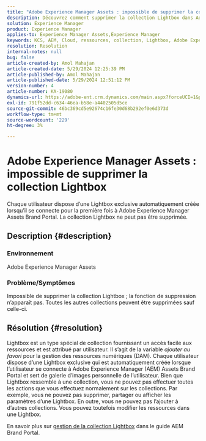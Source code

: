 ```yaml
---
title: "Adobe Experience Manager Assets : impossible de supprimer la collection Lightbox"
description: Découvrez comment supprimer la collection Lightbox dans Adobe Experience Manager Assets. La collection Lightbox ne peut pas être supprimée.
solution: Experience Manager
product: Experience Manager
applies-to: Experience Manager Assets,Experience Manager
keywords: KCS, AEM, Cloud, ressources, collection, Lightbox, Adobe Experience Manager Assets, Brand Portal
resolution: Resolution
internal-notes: null
bug: false
article-created-by: Amol Mahajan
article-created-date: 5/29/2024 12:25:39 PM
article-published-by: Amol Mahajan
article-published-date: 5/29/2024 12:51:12 PM
version-number: 4
article-number: KA-19080
dynamics-url: https://adobe-ent.crm.dynamics.com/main.aspx?forceUCI=1&pagetype=entityrecord&etn=knowledgearticle&id=80d64489-b61d-ef11-840a-002248092444
exl-id: 791f52dd-c634-46ea-b58e-a4402505d5ce
source-git-commit: 46bc369cd5e92674c16fe30d68b292ef0e6d373d
workflow-type: tm+mt
source-wordcount: '229'
ht-degree: 3%

---
```


# Adobe Experience Manager Assets : impossible de supprimer la collection Lightbox


Chaque utilisateur dispose d’une Lightbox exclusive automatiquement créée lorsqu’il se connecte pour la première fois à Adobe Experience Manager Assets Brand Portal. La collection Lightbox ne peut pas être supprimée.

## Description {#description}


### <b>Environnement</b>

Adobe Experience Manager Assets



### <b>Problème/Symptômes</b>

Impossible de supprimer la collection Lightbox ; la fonction de suppression n’apparaît pas. Toutes les autres collections peuvent être supprimées sauf celle-ci.


## Résolution {#resolution}


Lightbox est un type spécial de collection fournissant un accès facile aux ressources et est attribué par utilisateur. Il s’agit de la variable *ajouter au favori* pour la gestion des ressources numériques (DAM). Chaque utilisateur dispose d’une Lightbox exclusive qui est automatiquement créée lorsque l’utilisateur se connecte à Adobe Experience Manager (AEM) Assets Brand Portal et sert de galerie d’images personnelle de l’utilisateur. Bien que Lightbox ressemble à une collection, vous ne pouvez pas effectuer toutes les actions que vous effectuez normalement sur les collections. Par exemple, vous ne pouvez pas supprimer, partager ou afficher les paramètres d’une Lightbox. En outre, vous ne pouvez pas l’ajouter à d’autres collections. Vous pouvez toutefois modifier les ressources dans une Lightbox.

En savoir plus sur [gestion de la collection Lightbox](https://experienceleague.adobe.com/en/docs/experience-manager-brand-portal/using/download/brand-portal-light-box) dans le guide AEM Brand Portal.
